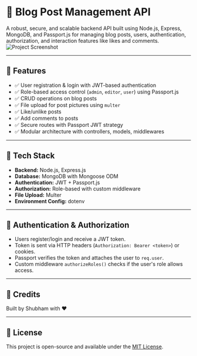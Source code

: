 
# 📝 Blog Post Management API

A robust, secure, and scalable backend API built using Node.js, Express, MongoDB, and Passport.js for managing blog posts, users, authentication, authorization, and interaction features like likes and comments.
![Project Screenshot](https://res.cloudinary.com/dycmay6eq/image/upload/v1746279831/gf1kxgdxcxvdjs482agz.png)

---

## 🚀 Features

- ✅ User registration & login with JWT-based authentication
- ✅ Role-based access control (`admin`, `editor`, `user`) using Passport.js
- ✅ CRUD operations on blog posts
- ✅ File upload for post pictures using `multer`
- ✅ Like/unlike posts
- ✅ Add comments to posts
- ✅ Secure routes with Passport JWT strategy
- ✅ Modular architecture with controllers, models, middlewares

---

## 🧱 Tech Stack

- **Backend:** Node.js, Express.js
- **Database:** MongoDB with Mongoose ODM
- **Authentication:** JWT + Passport.js
- **Authorization:** Role-based with custom middleware
- **File Upload:** Multer
- **Environment Config:** dotenv

---

## 🔐 Authentication & Authorization

- Users register/login and receive a JWT token.
- Token is sent via HTTP headers (`Authorization: Bearer <token>`) or cookies.
- Passport verifies the token and attaches the user to `req.user`.
- Custom middleware `authorizeRoles()` checks if the user's role allows access.

---

## 🙌 Credits

Built by Shubham with ❤️  

---

## 📌 License

This project is open-source and available under the [MIT License](LICENSE).

